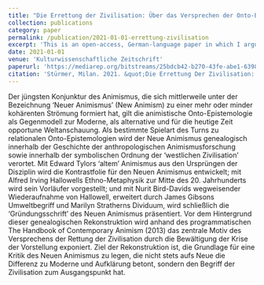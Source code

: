 ```yaml
---
title: "Die Errettung der Zivilisation: Über das Versprechen der Onto-Epistemologie des Neuen Animismus"
collection: publications
category: paper
permalink: /publication/2021-01-01-errettung-zivilisation
excerpt: 'This is an open-access, German-language paper in which I argue that the promise of the onto-epistemology of New Animism is nothing less but to save civilization.'
date: 2021-01-01
venue: 'Kulturwissenschaftliche Zeitschrift'
paperurl: 'https://mediarep.org/bitstreams/25bdcb42-b270-43fe-abe1-63982a01d459/download'
citation: 'Stürmer, Milan. 2021. &quot;Die Errettung Der Zivilisation: Über Das Versprechen Der Onto-Epistemologie Des Neuen Animismus.&quot; <i>Kulturwissenschaftliche Zeitschrift</i>. 6 (2): 39–56.'
---
```


Der jüngsten Konjunktur des Animismus, die sich mittlerweile unter der Bezeichnung ‘Neuer Animismus’ (New Animism) zu einer mehr oder minder kohärenten Strömung formiert hat, gilt die animistische Onto-Epistemologie als Gegenmodell zur Moderne, als alternative und für die heutige Zeit opportune Weltanschauung. Als bestimmte Spielart des Turns zu relationalen Onto-Epistemologien wird der Neue Animismus genealogisch innerhalb der Geschichte der anthropologischen Animismusforschung sowie innerhalb der symbolischen Ordnung der ‘westlichen Zivilisation’ verortet. Mit Edward Tylors ‘altem’ Animismus aus den Ursprüngen der Disziplin wird die Kontrastfolie für den Neuen Animismus entwickelt; mit Alfred Irving Hallowells Ethno-Metaphysik zur Mitte des 20. Jahrhunderts wird sein Vorläufer vorgestellt; und mit Nurit Bird-Davids wegweisender Wiederaufnahme von Hallowell, erweitert durch James Gibsons Umweltbegriff und Marilyn Stratherns Dividuum, wird schließlich die ‘Gründungsschrift’ des Neuen Animismus präsentiert. Vor dem Hintergrund dieser genealogischen Rekonstruktion wird anhand des programmatischen The Handbook of Contemporary Animism (2013) das zentrale Motiv des Versprechens der Rettung der Zivilisation durch die Bewältigung der Krise der Vorstellung exponiert. Ziel der Rekonstruktion ist, die Grundlage für eine Kritik des Neuen Animismus zu legen, die nicht stets aufs Neue die Differenz zu Moderne und Aufklärung betont, sondern den Begriff der Zivilisation zum Ausgangspunkt hat.

